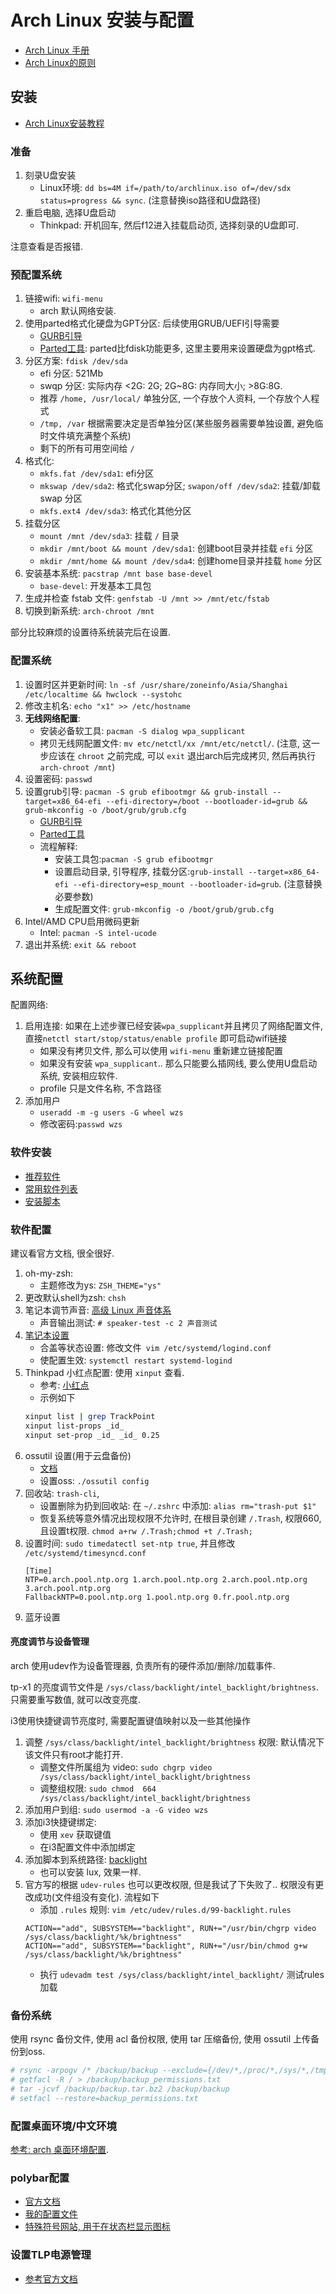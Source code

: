 # Arch Linux 安装与配置

- [Arch Linux 手册](https://wiki.archlinux.org/index.php/Main_page_(简体中文))
- [Arch Linux的原则](https://wiki.archlinux.org/index.php/Arch_Linux_(简体中文))

## 安装
- [Arch Linux安装教程](https://wiki.archlinux.org/index.php/Installation_guide_(简体中文))

###  准备
1. 刻录U盘安装
    - Linux环境: `dd bs=4M if=/path/to/archlinux.iso of=/dev/sdx status=progress && sync`. (注意替换iso路径和U盘路径)
2. 重启电脑, 选择U盘启动
    - Thinkpad: 开机回车, 然后f12进入挂载启动页, 选择刻录的U盘即可.

注意查看是否报错.

### 预配置系统
1. 链接wifi: `wifi-menu`
    - arch 默认网络安装.
2. 使用parted格式化硬盘为GPT分区: 后续使用GRUB/UEFI引导需要
    - [GURB引导](https://wiki.archlinux.org/index.php/GRUB_(简体中文)#UEFI_.E7.B3.BB.E7.BB.9F)
    - [Parted工具](https://wiki.archlinux.org/index.php/GNU_Parted_(简体中文)): parted比fdisk功能更多, 这里主要用来设置硬盘为gpt格式.
3. 分区方案: `fdisk /dev/sda`
    - efi 分区: 521Mb
    - swqp 分区: 实际内存 <2G: 2G; 2G~8G: 内存同大小; >8G:8G.
    - 推荐 `/home, /usr/local/` 单独分区, 一个存放个人资料, 一个存放个人程式
    - `/tmp, /var` 根据需要决定是否单独分区(某些服务器需要单独设置, 避免临时文件填充满整个系统)
    - 剩下的所有可用空间给 `/`
4. 格式化:
    - `mkfs.fat /dev/sda1`: efi分区
    - `mkswap /dev/sda2`: 格式化swap分区;  `swapon/off /dev/sda2`: 挂载/卸载 swap 分区
    - `mkfs.ext4 /dev/sda3`: 格式化其他分区
5. 挂载分区
    - `mount /mnt /dev/sda3`: 挂载 `/` 目录
    - `mkdir /mnt/boot && mount /dev/sda1`: 创建boot目录并挂载 `efi` 分区
    - `mkdir /mnt/home && mount /dev/sda4`: 创建home目录并挂载 `home` 分区
6. 安装基本系统: `pacstrap /mnt base base-devel`
    - `base-devel`: 开发基本工具包
7. 生成并检查 fstab 文件: `genfstab -U /mnt >> /mnt/etc/fstab`
8. 切换到新系统: `arch-chroot /mnt`

部分比较麻烦的设置待系统装完后在设置.

### 配置系统
1. 设置时区并更新时间: `ln -sf /usr/share/zoneinfo/Asia/Shanghai /etc/localtime && hwclock --systohc`
2. 修改主机名: `echo "x1" >> /etc/hostname`
3. **无线网络配置**: 
    - 安装必备软工具: `pacman -S dialog wpa_supplicant`
    - 拷贝无线网配置文件: `mv etc/netctl/xx /mnt/etc/netctl/`. (注意, 这一步应该在 `chroot` 之前完成, 可以 `exit` 退出arch后完成拷贝, 然后再执行 `arch-chroot /mnt`)
4. 设置密码: `passwd`
5. 设置grub引导: `pacman -S grub efibootmgr && grub-install --target=x86_64-efi --efi-directory=/boot --bootloader-id=grub && grub-mkconfig -o /boot/grub/grub.cfg`
    - [GURB引导](https://wiki.archlinux.org/index.php/GRUB_(简体中文)#UEFI_.E7.B3.BB.E7.BB.9F)
    - [Parted工具](https://wiki.archlinux.org/index.php/GNU_Parted_(简体中文))
    - 流程解释:
        - 安装工具包:`pacman -S grub efibootmgr`
        - 设置启动目录, 引导程序, 挂载分区:`grub-install --target=x86_64-efi --efi-directory=esp_mount --bootloader-id=grub`. (注意替换必要参数)
        - 生成配置文件: `grub-mkconfig -o /boot/grub/grub.cfg`
6. Intel/AMD CPU启用微码更新
    - Intel: `pacman -S intel-ucode`
7. 退出并系统: `exit && reboot`

## 系统配置
配置网络: 
1. 启用连接: 如果在上述步骤已经安装`wpa_supplicant`并且拷贝了网络配置文件, 直接`netctl start/stop/status/enable profile` 即可启动wifi链接
    - 如果没有拷贝文件, 那么可以使用 `wifi-menu` 重新建立链接配置
    - 如果没有安装 `wpa_supplicant`..  那么只能要么插网线, 要么使用U盘启动系统, 安装相应软件.
    - profile 只是文件名称, 不含路径
2. 添加用户
    - `useradd -m -g users -G wheel wzs`
    - 修改密码:`passwd wzs`

### 软件安装
- [推荐软件](https://wiki.archlinux.org/index.php/General_recommendations_)
- [常用软件列表](https://wiki.archlinux.org/index.php/General_recommendations_)
- [安装脚本](./arch_install.sh)

### 软件配置
建议看官方文档, 很全很好.

1. oh-my-zsh:
    - 主题修改为ys: `ZSH_THEME="ys"`
2. 更改默认shell为zsh: `chsh`
3. 笔记本调节声音:  [高级 Linux 声音体系](https://wiki.archlinux.org/index.php/Advanced_Linux_Sound_Architecture_)
    - 声音输出测试: `# speaker-test -c 2 声音测试`
4. [笔记本设置](https://wiki.archlinux.org/index.php/Power_management#Power_management_with_systemd)
    - 合盖等状态设置: 修改文件` vim /etc/systemd/logind.conf`
    - 使配置生效: `systemctl restart systemd-logind`
5. Thinkpad 小红点配置: 使用 `xinput` 查看.
    - 参考: [小红点](https://www.jianshu.com/p/b9677e9e56ec)
    - 示例如下
    ```Bash
    xinput list | grep TrackPoint
    xinput list-props _id_
    xinput set-prop _id_ _id_ 0.25
    ```
6. ossutil 设置(用于云盘备份)
    - [文档](https://help.aliyun.com/document_detail/50452.html)
    - 设置oss: `./ossutil config`
7. 回收站: `trash-cli`,
    - 设置删除为扔到回收站: 在 `~/.zshrc` 中添加: `alias rm="trash-put $1"`
    - 恢复系统等意外情况出现权限不允许时,  在根目录创建 `/.Trash`, 权限660, 且设置t权限. `chmod a+rw /.Trash;chmod +t /.Trash;`
8. 设置时间: `sudo timedatectl set-ntp true`, 并且修改 `/etc/systemd/timesyncd.conf`
    ````
    [Time]
    NTP=0.arch.pool.ntp.org 1.arch.pool.ntp.org 2.arch.pool.ntp.org 3.arch.pool.ntp.org
    FallbackNTP=0.pool.ntp.org 1.pool.ntp.org 0.fr.pool.ntp.org
    ````
9. 蓝牙设置

#### 亮度调节与设备管理
arch 使用udev作为设备管理器, 负责所有的硬件添加/删除/加载事件.

tp-x1 的亮度调节文件是 `/sys/class/backlight/intel_backlight/brightness`. 只需要重写数值, 就可以改变亮度.

i3使用快捷键调节亮度时, 需要配置键值映射以及一些其他操作
1. 调整 `/sys/class/backlight/intel_backlight/brightness` 权限: 默认情况下该文件只有root才能打开.
    - 调整文件所属组为 video: `sudo chgrp video /sys/class/backlight/intel_backlight/brightness`
    - 调整组权限: `sudo chmod  664 /sys/class/backlight/intel_backlight/brightness`
2. 添加用户到组: `sudo usermod -a -G video wzs`
3. 添加i3快捷键绑定:
    - 使用 `xev` 获取键值
    - 在i3配置文件中添加绑定
4. 添加脚本到系统路径: [backlight](./backlight.sh)
    - 也可以安装 lux, 效果一样.
5. 官方写的根据 `udev-rules` 也可以更改权限, 但是我试了下失败了.. 权限没有更改成功(文件组没有变化). 流程如下
    - 添加 `.rules` 规则: `vim /etc/udev/rules.d/99-backlight.rules`
    ````
    ACTION=="add", SUBSYSTEM=="backlight", RUN+="/usr/bin/chgrp video /sys/class/backlight/%k/brightness"
    ACTION=="add", SUBSYSTEM=="backlight", RUN+="/usr/bin/chmod g+w /sys/class/backlight/%k/brightness"
    ````
    - 执行 `udevadm test /sys/class/backlight/intel_backlight/` 测试rules加载

### 备份系统
使用 rsync 备份文件, 使用 acl 备份权限, 使用 tar 压缩备份, 使用 ossutil 上传备份到oss.

```Bash
# rsync -arpogv /* /backup/backup --exclude={/dev/*,/proc/*,/sys/*,/tmp/*,/run/*,/mnt/*,/media/*,/lost+found,/backup/*}
# getfacl -R / > /backup/backup_permissions.txt
# tar -jcvf /backup/backup.tar.bz2 /backup/backup
# setfacl --restore=backup_permissions.txt
```

### 配置桌面环境/中文环境
[参考: arch 桌面环境配置](./arch_wm_config.md).


### polybar配置
- [官方文档](https://github.com/jaagr/polybar/wiki)
- [我的配置文件](./config/polybar/config)
- [特殊符号网站, 用于在状态栏显示图标](http://cn.piliapp.com/symbol/)

### 设置TLP电源管理
- [参考官方文档](https://linrunner.de/en/tlp/docs/tlp-configuration.html)

